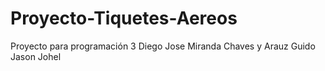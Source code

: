 # Proyecto-Tiquetes-Aereos
Proyecto para programación 3
Diego Jose Miranda Chaves y Arauz Guido Jason Johel
